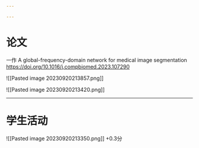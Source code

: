 ```yaml
---

---
```


# 论文
一作  A global-frequency-domain network for medical image segmentation 
https://doi.org/10.1016/j.compbiomed.2023.107290

![[Pasted image 20230920213857.png]]

![[Pasted image 20230920213420.png]]

---
# 学生活动

![[Pasted image 20230920213350.png]]
+0.3分